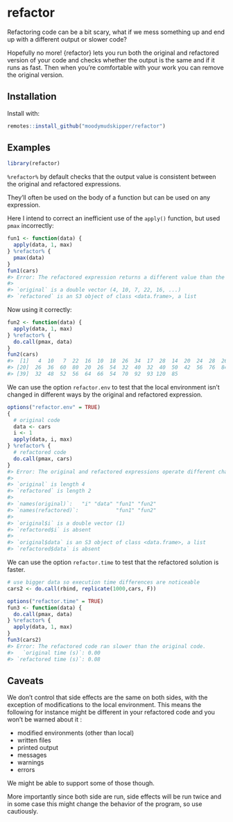 
<!-- README.md is generated from README.Rmd. Please edit that file -->

# refactor

Refactoring code can be a bit scary, what if we mess something up and
end up with a different output or slower code?

Hopefully no more\! {refactor} lets you run both the original and
refactored version of your code and checks whether the output is the
same and if it runs as fast. Then when you’re comfortable with your work
you can remove the original version.

## Installation

Install with:

``` r
remotes::install_github("moodymudskipper/refactor")
```

## Examples

``` r
library(refactor)
```

`%refactor%` by default checks that the output value is consistent
between the original and refactored expressions.

They’ll often be used on the body of a function but can be used on any
expression.

Here I intend to correct an inefficient use of the `apply()` function,
but used `pmax` incorrectly:

``` r
fun1 <- function(data) {
  apply(data, 1, max)
} %refactor% {
  pmax(data)
}
fun1(cars)
#> Error: The refactored expression returns a different value than the original one.
#> 
#> `original` is a double vector (4, 10, 7, 22, 16, ...)
#> `refactored` is an S3 object of class <data.frame>, a list
```

Now using it correctly:

``` r
fun2 <- function(data) {
  apply(data, 1, max)
} %refactor% {
  do.call(pmax, data)
}
fun2(cars)
#>  [1]   4  10   7  22  16  10  18  26  34  17  28  14  20  24  28  26  34  34  46
#> [20]  26  36  60  80  20  26  54  32  40  32  40  50  42  56  76  84  36  46  68
#> [39]  32  48  52  56  64  66  54  70  92  93 120  85
```

We can use the option `refactor.env` to test that the local environment
isn’t changed in different ways by the original and refactored
expression.

``` r
options("refactor.env" = TRUE)
{
  # original code
  data <- cars
  i <- 1
  apply(data, i, max)
} %refactor% {
  # refactored code
  do.call(pmax, cars)
}
#> Error: The original and refactored expressions operate different changes to the local environment.
#> 
#> `original` is length 4
#> `refactored` is length 2
#> 
#> `names(original)`:   "i" "data" "fun1" "fun2"
#> `names(refactored)`:            "fun1" "fun2"
#> 
#> `original$i` is a double vector (1)
#> `refactored$i` is absent
#> 
#> `original$data` is an S3 object of class <data.frame>, a list
#> `refactored$data` is absent
```

We can use the option `refactor.time` to test that the refactored
solution is faster.

``` r
# use bigger data so execution time differences are noticeable
cars2 <- do.call(rbind, replicate(1000,cars, F))

options("refactor.time" = TRUE)
fun3 <- function(data) {
  do.call(pmax, data)
} %refactor% {
  apply(data, 1, max)
}
fun3(cars2)
#> Error: The refactored code ran slower than the original code.
#>   `original time (s)`: 0.00
#> `refactored time (s)`: 0.08
```

## Caveats

We don’t control that side effects are the same on both sides, with the
exception of modifications to the local environment. This means the
following for instance might be different in your refactored code and
you won’t be warned about it :

  - modified environments (other than local)
  - written files
  - printed output
  - messages
  - warnings
  - errors

We might be able to support some of those though.

More importantly since both side are run, side effects will be run twice
and in some case this might change the behavior of the program, so use
cautiously.

